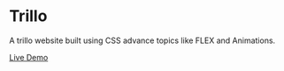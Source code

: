 # Trillo
A trillo website built using CSS advance topics like FLEX and Animations.

<a href="https://itstrillo.netlify.app/">Live Demo</a>

